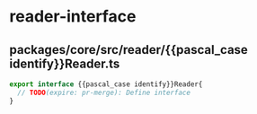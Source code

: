 # reader-interface

## packages/core/src/reader/{{pascal_case identify}}Reader.ts

```typescript
export interface {{pascal_case identify}}Reader{
  // TODO(expire: pr-merge): Define interface
}
```
